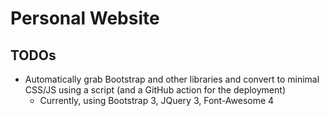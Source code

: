 # Personal Website

## TODOs
- Automatically grab Bootstrap and other libraries and convert to minimal CSS/JS using a script (and a GitHub action for the deployment)
    - Currently, using Bootstrap 3, JQuery 3, Font-Awesome 4
